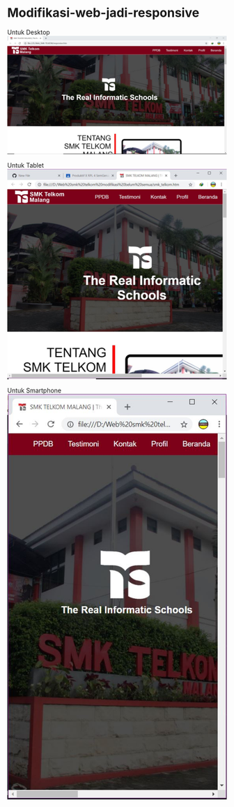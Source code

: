 # Modifikasi-web-jadi-responsive
Untuk Desktop
![alt text](https://github.com/Dhimas46/Modifikasi-web-jadi-responsive/blob/master/1920px.JPG)

Untuk Tablet
![alt text](https://github.com/Dhimas46/Modifikasi-web-jadi-responsive/blob/master/768px.JPG)

Untuk Smartphone
![alt text](https://github.com/Dhimas46/Modifikasi-web-jadi-responsive/blob/master/600px.JPG)
